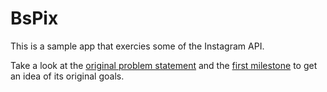 # BsPix

This is a sample app that exercies some of the Instagram API.

Take a look at the [original problem statement][1] and the [first milestone][2] to get an idea of its original goals.

[1]: https://github.com/bsstokes/BsPix/issues/1
[2]: https://github.com/bsstokes/BsPix/milestone/1
